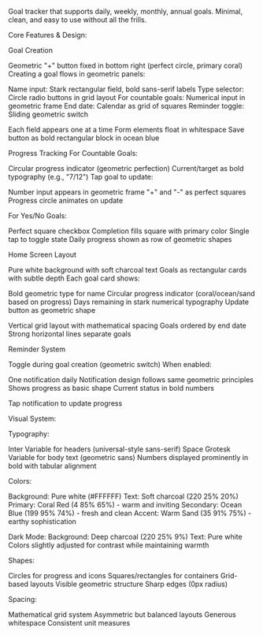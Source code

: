 Goal tracker that supports daily, weekly, monthly, annual goals. Minimal, clean,
and easy to use without all the frills.

Core Features & Design:

Goal Creation

Geometric "+" button fixed in bottom right (perfect circle, primary coral)
Creating a goal flows in geometric panels:

Name input: Stark rectangular field, bold sans-serif labels Type selector:
Circle radio buttons in grid layout For countable goals: Numerical input in
geometric frame End date: Calendar as grid of squares Reminder toggle: Sliding
geometric switch

Each field appears one at a time Form elements float in whitespace Save button
as bold rectangular block in ocean blue

Progress Tracking For Countable Goals:

Circular progress indicator (geometric perfection) Current/target as bold
typography (e.g., "7/12") Tap goal to update:

Number input appears in geometric frame "+" and "-" as perfect squares Progress
circle animates on update

For Yes/No Goals:

Perfect square checkbox Completion fills square with primary color Single tap to
toggle state Daily progress shown as row of geometric shapes

Home Screen Layout

Pure white background with soft charcoal text Goals as rectangular cards with
subtle depth Each goal card shows:

Bold geometric type for name Circular progress indicator (coral/ocean/sand based
on progress) Days remaining in stark numerical typography Update button as
geometric shape

Vertical grid layout with mathematical spacing Goals ordered by end date Strong
horizontal lines separate goals

Reminder System

Toggle during goal creation (geometric switch) When enabled:

One notification daily Notification design follows same geometric principles
Shows progress as basic shape Current status in bold numbers

Tap notification to update progress

Visual System:

Typography:

Inter Variable for headers (universal-style sans-serif) Space Grotesk Variable
for body text (geometric sans) Numbers displayed prominently in bold with
tabular alignment

Colors:

Background: Pure white (#FFFFFF) Text: Soft charcoal (220 25% 20%) Primary:
Coral Red (4 85% 65%) - warm and inviting Secondary: Ocean Blue (199 95% 74%) -
fresh and clean Accent: Warm Sand (35 91% 75%) - earthy sophistication

Dark Mode: Background: Deep charcoal (220 25% 9%) Text: Pure white Colors
slightly adjusted for contrast while maintaining warmth

Shapes:

Circles for progress and icons Squares/rectangles for containers Grid-based
layouts Visible geometric structure Sharp edges (0px radius)

Spacing:

Mathematical grid system Asymmetric but balanced layouts Generous whitespace
Consistent unit measures
